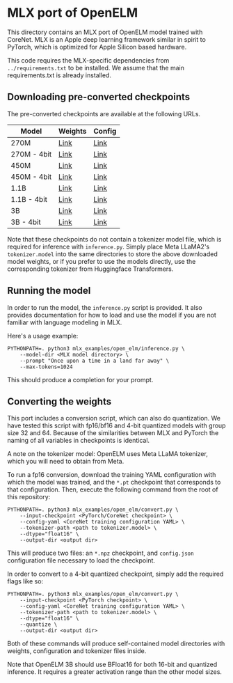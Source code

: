 # MLX port of OpenELM

This directory contains an MLX port of OpenELM model trained with CoreNet. MLX
is an Apple deep learning framework similar in spirit to PyTorch, which is
optimized for Apple Silicon based hardware.

This code requires the MLX-specific dependencies from `../requirements.txt` to
be installed. We assume that the main requirements.txt is already installed.


## Downloading pre-converted checkpoints

The pre-converted checkpoints are available at the following URLs.

| Model | Weights | Config |
| ---- | ---- | ---- |
| 270M | [Link](https://docs-assets.developer.apple.com/ml-research/models/corenet/v0.1.0/openelm/mlx/270M/weights.safetensors) | [Link](https://docs-assets.developer.apple.com/ml-research/models/corenet/v0.1.0/openelm/mlx/270M/config.json) |
| 270M - 4bit | [Link](https://docs-assets.developer.apple.com/ml-research/models/corenet/v0.1.0/openelm/mlx/270M-4bit/weights.safetensors) | [Link](https://docs-assets.developer.apple.com/ml-research/models/corenet/v0.1.0/openelm/mlx/270M-4bit/config.json) |
| 450M | [Link](https://docs-assets.developer.apple.com/ml-research/models/corenet/v0.1.0/openelm/mlx/450M/weights.safetensors) | [Link](https://docs-assets.developer.apple.com/ml-research/models/corenet/v0.1.0/openelm/mlx/450M/config.json) |
| 450M - 4bit | [Link](https://docs-assets.developer.apple.com/ml-research/models/corenet/v0.1.0/openelm/mlx/450M-4bit/weights.safetensors) | [Link](https://docs-assets.developer.apple.com/ml-research/models/corenet/v0.1.0/openelm/mlx/450M-4bit/config.json) |
| 1.1B | [Link](https://docs-assets.developer.apple.com/ml-research/models/corenet/v0.1.0/openelm/mlx/1.1B/weights.safetensors) | [Link](https://docs-assets.developer.apple.com/ml-research/models/corenet/v0.1.0/openelm/mlx/1.1B/config.json) |
| 1.1B - 4bit | [Link](https://docs-assets.developer.apple.com/ml-research/models/corenet/v0.1.0/openelm/mlx/1.1B-4bit/weights.safetensors) | [Link](https://docs-assets.developer.apple.com/ml-research/models/corenet/v0.1.0/openelm/mlx/1.1B-4bit/config.json) |
| 3B | [Link](https://docs-assets.developer.apple.com/ml-research/models/corenet/v0.1.0/openelm/mlx/3B/weights.safetensors) | [Link](https://docs-assets.developer.apple.com/ml-research/models/corenet/v0.1.0/openelm/mlx/3B/config.json) |
| 3B - 4bit | [Link](https://docs-assets.developer.apple.com/ml-research/models/corenet/v0.1.0/openelm/mlx/3B-4bit/weights.safetensors) | [Link](https://docs-assets.developer.apple.com/ml-research/models/corenet/v0.1.0/openelm/mlx/3B-4bit/config.json) |

 Note that these checkpoints do not contain a tokenizer model file, which is
 required for inference with `inference.py`. Simply place Meta LLaMA2's
 `tokenizer.model` into the same directories to store the above downloaded model weights, or if you prefer to use the models directly, use the
 corresponding tokenizer from Huggingface Transformers.

## Running the model

In order to run the model, the `inference.py` script is provided. It also
provides documentation for how to load and use the model if you are not
familiar with language modeling in MLX.

Here's a usage example:

```
PYTHONPATH=. python3 mlx_examples/open_elm/inference.py \
    --model-dir <MLX model directory> \
    --prompt "Once upon a time in a land far away" \
    --max-tokens=1024
```

This should produce a completion for your prompt.

## Converting the weights

This port includes a conversion script, which can also do quantization. We have
tested this script with fp16/bf16 and 4-bit quantized models with group size 32
and 64. Because of the similarities between MLX and PyTorch the naming of all
variables in checkpoints is identical.

A note on the tokenizer model: OpenELM uses Meta LLaMA tokenizer, which you will
need to obtain from Meta.

To run a fp16 conversion, download the training YAML configuration with which
the model was trained, and the `*.pt` checkpoint that corresponds to that
configuration. Then, execute the following command from the root of this
repository:

```
PYTHONPATH=. python3 mlx_examples/open_elm/convert.py \
    --input-checkpoint <PyTorch/CoreNet checkpoint> \
    --config-yaml <CoreNet training configuration YAML> \
    --tokenizer-path <path to tokenizer.model> \
    --dtype="float16" \
    --output-dir <output dir>
```

This will produce two files: an `*.npz` checkpoint, and `config.json` configuration
file necessary to load the checkpoint.

In order to convert to a 4-bit quantized checkpoint, simply add the required
flags like so:

```
PYTHONPATH=. python3 mlx_examples/open_elm/convert.py \
    --input-checkpoint <PyTorch checkpoint> \
    --config-yaml <CoreNet training configuration YAML> \
    --tokenizer-path <path to tokenizer.model> \
    --dtype="float16" \
    --quantize \
    --output-dir <output dir>
```

Both of these commands will produce self-contained model directories with
weights, configuration and tokenizer files inside.

Note that OpenELM 3B should use BFloat16 for both 16-bit and quantized
inference. It requires a greater activation range than the other model sizes.
